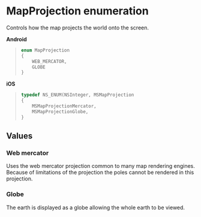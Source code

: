 
# MapProjection enumeration

Controls how the map projects the world onto the screen.

**Android**

>```java
> enum MapProjection
> {
>     WEB_MERCATOR,
>     GLOBE
> }
>```

**iOS**

>``` objectivec
> typedef NS_ENUM(NSInteger, MSMapProjection
> {
>     MSMapProjectionMercator,
>     MSMapProjectionGlobe,
> }
> ```

## Values

### Web mercator

Uses the web mercator projection common to many map rendering engines. Because of limitations of the projection the poles cannot be rendered in this projection.

### Globe

The earth is displayed as a globe allowing the whole earth to be viewed. 